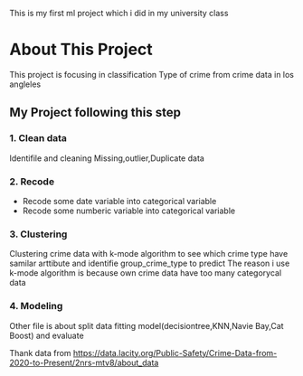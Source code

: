 This is my first ml project which i did in my university class

# About This Project
This project is focusing in classification Type of crime from crime data in los angleles

## My Project following this step
### 1. Clean data
Identifile and cleaning  Missing,outlier,Duplicate data
### 2. Recode
- Recode some date variable into categorical variable
- Recode some numberic variable into categorical variable
### 3. Clustering
Clustering crime data with k-mode algorithm to see which crime type have samilar arttibute and identifie group_crime_type to predict
The reason i use k-mode algorithm is because own crime data have too many categorycal data
### 4. Modeling
Other file is about split data fitting model(decisiontree,KNN,Navie Bay,Cat Boost) and evaluate

Thank data from https://data.lacity.org/Public-Safety/Crime-Data-from-2020-to-Present/2nrs-mtv8/about_data

